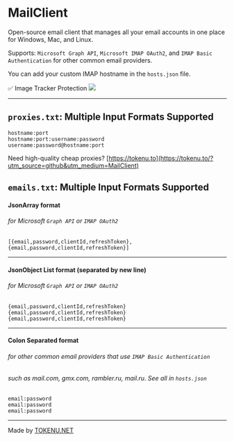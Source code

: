 # MailClient
Open-source email client that manages all your email accounts in one place for Windows, Mac, and Linux. 

Supports: `Microsoft Graph API`, `Microsoft IMAP OAuth2`, and `IMAP Basic Authentication` for other common email providers.

You can add your custom IMAP hostname in the `hosts.json` file.

✅ Image Tracker Protection 
![](https://i.imgur.com/d1BbEbZ.png)

---
## `proxies.txt`: Multiple Input Formats Supported
```
hostname:port
hostname:port:username:password
username:password@hostname:port
```
Need high-quality cheap proxies?
[https://tokenu.to](https://tokenu.to/?utm_source=github&utm_medium=MailClient)

## `emails.txt`: Multiple Input Formats Supported
#### JsonArray format
###### for Microsoft `Graph API` or `IMAP OAuth2`
```
[{email,password,clientId,refreshToken}, {email,password,clientId,refreshToken}]
```
---
#### JsonObject List format (separated by new line)
###### for Microsoft `Graph API` or `IMAP OAuth2`
```
{email,password,clientId,refreshToken}
{email,password,clientId,refreshToken}
{email,password,clientId,refreshToken}
```
---
#### Colon Separated format
###### for other common email providers that use `IMAP Basic Authentication`
###### such as mail.com, gmx.com, rambler.ru, mail.ru. See all in `hosts.json`
```
email:password
email:password
email:password
```
---
Made by [TOKENU.NET](https://www.tokenu.net/?utm_source=github&utm_medium=MailClient)
